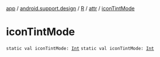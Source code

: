 [app](../../../index.md) / [android.support.design](../../index.md) / [R](../index.md) / [attr](index.md) / [iconTintMode](.)

# iconTintMode

`static val iconTintMode: `[`Int`](https://kotlinlang.org/api/latest/jvm/stdlib/kotlin/-int/index.html)
`static val iconTintMode: `[`Int`](https://kotlinlang.org/api/latest/jvm/stdlib/kotlin/-int/index.html)